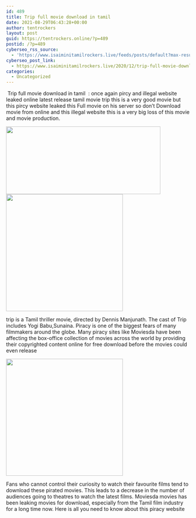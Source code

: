 ```yaml
---
id: 489
title: Trip full movie download in tamil
date: 2021-08-29T06:43:28+00:00
author: tentrockers
layout: post
guid: https://tentrockers.online/?p=489
postid: /?p=489
cyberseo_rss_source:
  - 'https://www.isaiminitamilrockers.live/feeds/posts/default?max-results=150&start-index=151'
cyberseo_post_link:
  - https://www.isaiminitamilrockers.live/2020/12/trip-full-movie-download-in-tamil.html
categories:
  - Uncategorized
---
```

<meta content="&nbsp;Trip full movie download in tamil&nbsp; : once again pircy and illegal website leaked online latest release tamil movie trip this is a very good..." name="twitter:description" />

  


<center>
</center>

&nbsp;Trip full movie download in tamil&nbsp; : once again pircy and illegal website leaked online latest release tamil movie trip this is a very good movie but this pircy website leaked this Full movie on his server so don’t Download movie from online and this illegal website this is a very big loss of this movie and movie production.<ins data-width="0" data-height="0" class="w3b649972dd" data-domain="//aaaaaco.com" data-affquery="/f5ff9bfd5d/3b649972dd/?placementName=default"></ins>

<div class="separator">
  <a href="https://1.bp.blogspot.com/-7DTh_e-tJQE/X97OrULO9LI/AAAAAAAAAE8/bxuY4cFHFx4bb3p_VcFaiEXRKNaTmbFvACLcBGAsYHQ/s635/bg.jpg" imageanchor="1"><img loading="lazy" border="0" data-original-height="300" data-original-width="635" height="185" src="https://1.bp.blogspot.com/-7DTh_e-tJQE/X97OrULO9LI/AAAAAAAAAE8/bxuY4cFHFx4bb3p_VcFaiEXRKNaTmbFvACLcBGAsYHQ/w423-h185/bg.jpg" width="423" /></a>
</div>



<div class="separator">
  <a href="https://aaaaaco.com/b7e8e06d99/edb2998c27/?placementName=default" imageanchor="1" target="_blank" rel="noopener"><img border="0" data-original-height="166" data-original-width="800" src="https://1.bp.blogspot.com/-b23QaXcq83o/X97Oy_UfOGI/AAAAAAAAAFA/5RI1X5Zv21Ug6Qx_XmWTCcp-ajBwrIktwCLcBGAsYHQ/s320/unnamed.gif" width="320" /></a>
</div>

<ins data-width="0" data-height="0" class="w3b649972dd" data-domain="//aaaaaco.com" data-affquery="/f5ff9bfd5d/3b649972dd/?placementName=default"></ins>

trip is a Tamil thriller movie, directed by Dennis Manjunath. The cast of Trip includes Yogi Babu,Sunaina. Piracy is one of the biggest fears of many filmmakers around the globe. Many piracy sites like Moviesda have been affecting the box-office collection of movies across the world by providing their copyrighted content online for free download before the movies could even release<ins data-width="0" data-height="0" class="w3b649972dd" data-domain="//aaaaaco.com" data-affquery="/f5ff9bfd5d/3b649972dd/?placementName=default"></ins>

<div class="separator">
  <a href="https://aaaaaco.com/b7e8e06d99/edb2998c27/?placementName=default" imageanchor="1" target="_blank" rel="noopener"><img border="0" data-original-height="166" data-original-width="800" src="https://1.bp.blogspot.com/-FEKt8vGvQeY/X97O5-WfZJI/AAAAAAAAAFE/59qrJLzLRd0h4-VJzgvxeAiuXfkdy9i_QCLcBGAsYHQ/s320/unnamed.gif" width="320" /></a>
</div>

<ins data-width="0" data-height="0" class="w3b649972dd" data-domain="//aaaaaco.com" data-affquery="/f5ff9bfd5d/3b649972dd/?placementName=default"></ins>

Fans who cannot control their curiosity to watch their favourite films tend to download these pirated movies. This leads to a decrease in the number of audiences going to theatres to watch the latest films. Moviesda movies has been leaking movies for download, especially from the Tamil film industry for a long time now. Here is all you need to know about this piracy website<ins data-width="0" data-height="0" class="w3b649972dd" data-domain="//aaaaaco.com" data-affquery="/f5ff9bfd5d/3b649972dd/?placementName=default"></ins>

<center>
</center>